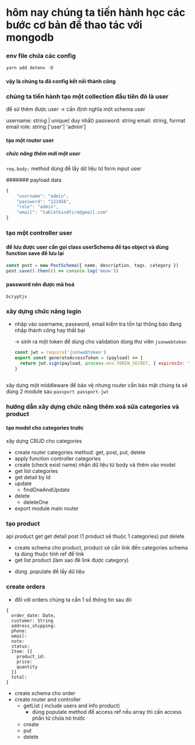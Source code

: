# hôm nay chúng ta tiến hành học các bước cơ bản để thao tác với mongodb

### env file chứa các config

```js
yarn add dotenv -D
```

#### vậy là chúng ta đã config kết nối thành công

### chúng ta tiến hành tạo một collection đầu tiên đó là user

để sử thêm được user -> cần định nghĩa một schema user

username: string | unique( duy nhất)
password: string
email: string, format email
role: string ['user'| 'admin']

#### tạo một router user

##### chức năng thêm mới một user

`req.body;` method dùng để lấy dữ liệu từ form input user

####### payload data

```js
{
    "username": "admin",
    "password": "123456",
    "role": "admin",
    "email": "tabletkindfire@gmail.com"
}
```

### tạo một controller user

#### để lưu được user cần gọi class userSchema để tạo object và dùng function save để lưu lại

```js
const post = new PostSchema({ name, description, tags, category })
post.save().then(() => console.log('meow'))
```

#### password nên được mã hoá

`bcryptjs`

### xây dựng chức năng login

- nhập vào username, password, email
  kiểm tra tồn tại thông báo đang nhập thành công hay thất bại

  -> sinh ra một token để dùng cho validation
  dùng thư viện `jsonwebtoken`

  ```js
  const jwt = require('jsonwebtoken')
  export const generateAccessToken = (payload) => {
    return jwt.sign(payload, process.env.TOKEN_SECRET, { expiresIn: '7d' })
  }
  ```

```

```

xây dựng một middleware để bảo vệ nhưng router cần bảo mật
chúng ta sẽ dùng 2 module sau
`passport passport-jwt`

### hướng dẫn xây dựng chức năng thêm xoá sửa categories và product

#### tạo model cho categories trước

xây dựng CRUD cho categories

- create router categories method: get, post, put, delete
- apply function controller categories
- create (check exist name)
  nhận dữ liệu từ body và thêm vào model
- get list categories
- get detail by Id
- update
  - findOneAndUpdate
- delete
  - deleteOne
- export module main router

### tạo product

api product
get
get detail
post (1 product sẽ thuộc 1 categories)
put
delete

- create schema cho product, product sẽ cần link đến categories schema ta dùng thuộc tính ref để link
- get list product (làm sao đê link được category)

* dùng .populate để lấy dữ liệu

### create orders

- đối với orders chúng ta cần 1 số thông tin sau đó

```
{
  order_date: Date,
  customer: String
  address_shipping:
  phone:
  email:
  note:
  status:
  Item: [{
    product_id:
    price:
    quantity
  }]
  total:
}
```

- create schema cho order
- create router and controller
  - getList ( include users and info product)
    - dùng populate method để access ref nếu array thì cần access phần tử chứa nó trước
  - create
  - put
  - delete
